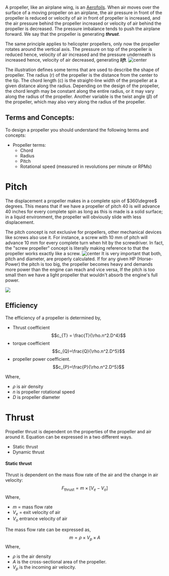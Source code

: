 A propeller, like an airplane wing, is an [Aerofoils](Aerofoils.md). When air moves over the surface of a moving propeller on an airplane, the air pressure in front of the propeller is reduced or velocity of air in front of propeller is increased, and the air pressure behind the propeller increased or velocity of air behind the propeller is decreased. The pressure imbalance tends to push the airplane forward. We say that the propeller is generating ***thrust***.

The same principle applies to helicopter propellers, only now the propeller rotates around the vertical axis. The pressure on top of the propeller is reduced hence, velocity of air increased and the pressure underneath is increased hence, velocity of air decreased, generating ***lift***.
![center](images/Aero_img032.gif)

The illustration defines some terms that are used to describe the shape of propeller. The radius (r) of the propeller is the distance from the center to the tip. The chord length (c) is the straight-line width of the propeller at a given distance along the radius. Depending on the design of the propeller, the chord length may be constant along the entire radius, or it may vary along the radius of the propeller. Another variable is the twist angle $(\beta)$ of the propeller, which may also very along the radius of the propeller.

## Terms and Concepts:
To design a propeller you should understand the following terms and concepts:
- Propeller terms:
	- Chord
	- Radius
	- Pitch
	- Rotational speed (measured in revolutions per minute or RPMs)
# Pitch 
The displacement a propeller makes in a complete spin of $360\degree$ degrees. This means that if we have a propeller of pitch 40 is will advance 40 inches for every complete spin as long as this is made is a solid surface; in a liquid environment, the propeller will obviously slide with less displacement.

The pitch concept is not exclusive for propellers, other mechanical devices like screws also use it. For instance, a screw with 10 mm of pitch will advance 10 mm for every complete turn when hit by the screwdriver. In fact, the "screw propeller" concept is literally making reference to that the propeller works exactly like a screw.
![center](images/tnl502.jpg)
It is very important that both, pitch and diameter, are properly calculated. If for any given HP (Horse-Power) the pitch is too big, the propeller becomes heavy and demands more power than the engine can reach and vice versa, If the pitch is too small then we have a light propeller that wouldn't absorb the engine's full power.

![](images/Definition-of-propeller-pitch%201.png)

## Efficiency
The efficiency of a propeller is determined by,
- Thrust coefficient $$c_{T} = \frac{T}{\rho.n^2.D^4}$$
- torque coefficient $$c_{Q}=\frac{Q}{\rho.n^2.D^5}$$
- propeller power coefficient. $$c_{P}=\frac{P}{\rho.n^2.D^5}$$

Where, 
- $\rho$ is air density
- $n$ is propeller rotational speed 
- $D$ is propeller diameter


# Thrust
Propeller thrust is dependent on the properties of the propeller and air around it. Equation can be expressed in a two different ways.
- Static thrust
- Dynamic thrust 

#### Static thrust
Thrust is dependent on the mass flow rate of the air and the change in air velocity: 
$$F_{\text{thrust}}=m \times [V_{e}-V_{o}]$$
Where,
- $m$ = mass flow rate
- $V_{e}$ = exit velocity of air
- $V_{o}$ entrance velocity of air

The mass flow rate can be expressed as,
$$m=\rho \times V_{p} \times A$$
Where,
- $\rho$ is the air density
- $A$ is the cross-sectional area of the propeller.
- $V_{p}$ is the incoming air velocity.
